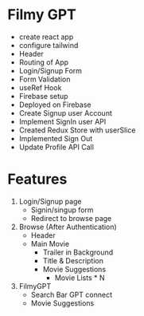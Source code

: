 # Filmy GPT
- create react app
- configure tailwind
- Header
- Routing of App
- Login/Signup Form
- Form Validation
- useRef Hook
- Firebase setup
- Deployed on Firebase
- Create Signup user Account
- Implement SignIn user API
- Created Redux Store with userSlice 
- Implemented Sign Out
- Update Profile API Call

# Features
1) Login/Signup page
   - Signin/singup form
   - Redirect to browse page
2) Browse (After Authentication)
   - Header
   - Main Movie
      - Trailer in Background
      - Title & Description
      - Movie Suggestions
         - Movie Lists * N
3) FilmyGPT
   - Search Bar GPT connect
   - Movie Suggestions
